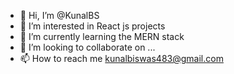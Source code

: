 - 👋 Hi, I’m @KunalBS
- 👀 I’m interested in React js projects
- 🌱 I’m currently learning the MERN stack
- 💞️ I’m looking to collaborate on ...
- 📫 How to reach me kunalbiswas483@gmail.com

<!---
KunalBS/KunalBS is a ✨ special ✨ repository because its `README.md` (this file) appears on your GitHub profile.
You can click the Preview link to take a look at your changes.
--->
